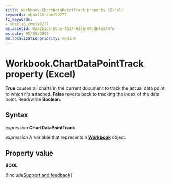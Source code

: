 ```yaml
---
title: Workbook.ChartDataPointTrack property (Excel)
keywords: vbaxl10.chm199277
f1_keywords:
- vbaxl10.chm199277
ms.assetid: 0aa2b1c1-0bba-f514-6158-00cdb4a5747e
ms.date: 05/29/2019
ms.localizationpriority: medium
---
```



# Workbook.ChartDataPointTrack property (Excel)

**True** causes all charts in the current document to track the actual data point to which it's attached. **False** reverts back to tracking the index of the data point. Read/write **Boolean**.


## Syntax

_expression_.**ChartDataPointTrack**

_expression_ A variable that represents a **[Workbook](Excel.Workbook.md)** object.


## Property value

**BOOL**




[!include[Support and feedback](~/includes/feedback-boilerplate.md)]